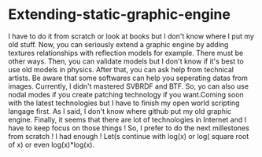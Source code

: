 # Extending-static-graphic-engine
I have to do it from scratch or look at books but I don't know where I put my old stuff. Now, you can seriously extend a graphic engine by adding textures relationships with reflection models for example. There must be other ways. Then, you can validate models but I don't know if it's best to use old models in physics. After that, you can ask help from technical artists. Be aware that some softwares can help you seperating datas from images. Currently, I didn't mastered SVBRDF and BTF. So, yo can also use nodal modes if you create patching technology if you want.Coming soon with the latest technologies but I have to finish my open world scripting langage first. As I said, I don't know where github put my old graphic engine. Finally, it seems that there are lot of technologies in Internet and I have to keep focus on those things ! So, I prefer to do the next millestones from scratch ! I had enough ! Let(s continue with log(x) or log( square root of x) or even log(x)*log(x).
